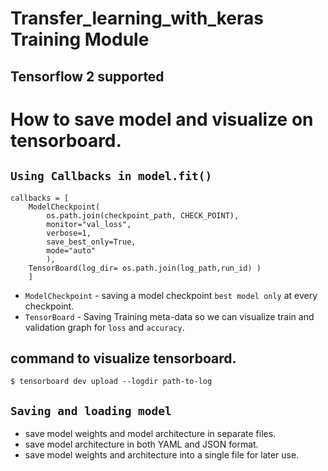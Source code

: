 # Transfer_learning_with_keras Training Module 

Tensorflow 2 supported
-----------------------------------------------------

How to save model and visualize on tensorboard.
===============================================
`Using Callbacks in model.fit()`
--------------------------------
```
callbacks = [
    ModelCheckpoint(
        os.path.join(checkpoint_path, CHECK_POINT),
        monitor="val_loss",
        verbose=1,
        save_best_only=True,
        mode="auto"
        ),
    TensorBoard(log_dir= os.path.join(log_path,run_id) )
    ]
 ```
  * `ModelCheckpoint` - saving a model checkpoint `best model only` at every checkpoint.
  * `TensorBoard` -  Saving Training meta-data so we can visualize train and validation graph for `loss` and `accuracy`.
  
 command to visualize tensorboard.
  ---------------------------------
    $ tensorboard dev upload --logdir path-to-log

`Saving and loading model`
--------------------------
  * save model weights and model architecture in separate files.
  * save model architecture in both YAML and JSON format.
  * save model weights and architecture into a single file for later use.

